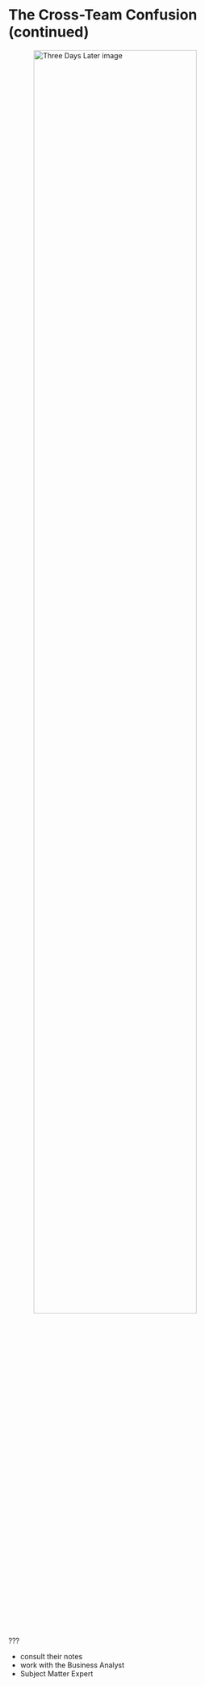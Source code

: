 # The Cross-Team Confusion (continued)

<img src="images/three-hours-later.jpg" alt="Three Days Later image" style="width: 80%; height: auto; display: block; margin: 0 auto;">

???

- consult their notes
- work with the Business Analyst
- Subject Matter Expert
